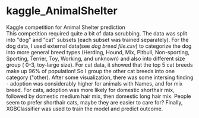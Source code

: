 # kaggle_AnimalShelter
Kaggle competition for Animal Shelter prediction
<br>This competition required quite a bit of data scrubbing. The data was split into "dog" and "cat" subsets (each subset was trained separately). For the dog data, I used external data(see <i> dog breed file.csv</i>) to categorize the dog into more general breed types (Herding, Hound, Mix, Pitbull, Non-sporting, Sporting, Terrier, Toy, Working, and unknown) and also into different size group ( 0-3, toy-large size). For cat data, it showed that the top 5 cat breeds make up 96% of population! So I group the other cat breeds into one category ("other). After some visualization, there was some intersing finding - adoption was considerably higher for animals with Names, and for mix breed. For cats, adoption was more likely for domestic shorthair mix, followed by domestic medium hair mix, then domestic long hair mix. People seem to prefer shorthair cats, maybe they are easier to care for? Finally, XGBClassifier was used to train the model and predict outcome.</br>
